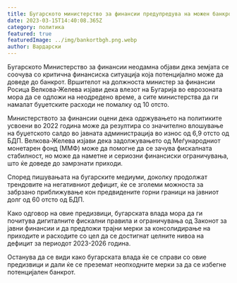 ```yaml
---
title: Бугарското министерство за финансии предупредува на можен банкрот
date: 2023-03-15T14:40:08.365Z
category: политика
featured: true
featuredImage: ../img/bankortbgh.png.webp
author: Вардарски
---
```


Бугарското Министерство за финансии неодамна објави дека земјата се соочува со критична финансиска ситуација која потенцијално може да доведе до банкрот. Вршителот на должноста министер за финансии Росица Велкова-Желева изјави дека влезот на Бугарија во еврозоната мора да се одложи на неодредено време, а сите министерства да ги намалат буџетските расходи не помалку од 10 отсто.

Министерството за финансии оцени дека одржувањето на политиките усвоени во 2022 година може да резултира со значително влошување на буџетското салдо во јавната администрација во износ од 6,9 отсто од БДП. Велкова-Желева изјави дека задолжувањето од Меѓународниот монетарен фонд (ММФ) може да помогне да се зачува фискалната стабилност, но може да наметне и сериозни финансиски ограничувања, што ќе доведе до замрзнати приходи.

Според пишувањата на бугарските медиуми, доколку продолжат трендовите на негативниот дефицит, ќе се зголеми можноста за забрзано приближување кон предвидените горни граници на јавниот долг од 60 отсто од БДП.

Како одговор на овие предизвици, бугарската влада мора да ги почитува дигиталните фискални правила и ограничувања од Законот за јавни финансии и да предложи трајни мерки за консолидирање на приходите и расходите со цел да се достигнат целните нивоа на дефицит за периодот 2023-2026 година.

Останува да се види како бугарската влада ќе се справи со овие предизвици и дали ќе се преземат неопходните мерки за да се избегне потенцијален банкрот.
